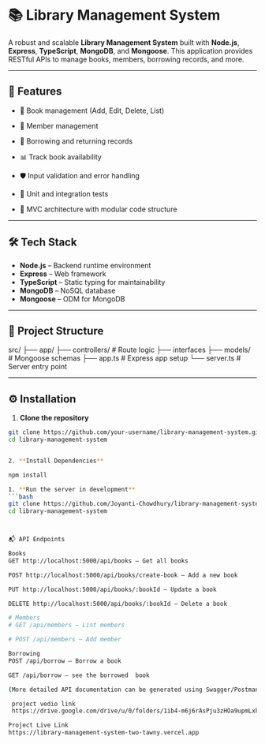 # 📚 Library Management System

A robust and scalable **Library Management System** built with **Node.js**, **Express**, **TypeScript**, **MongoDB**, and **Mongoose**. This application provides RESTful APIs to manage books, members, borrowing records, and more.

---

## 🚀 Features

- 📘 Book management (Add, Edit, Delete, List)
- 👤 Member management
- 📅 Borrowing and returning records
- 📊 Track book availability
- 🛡️ Input validation and error handling

- 🧪 Unit and integration tests
- 📂 MVC architecture with modular code structure

---

## 🛠️ Tech Stack

- **Node.js** – Backend runtime environment
- **Express** – Web framework
- **TypeScript** – Static typing for maintainability
- **MongoDB** – NoSQL database
- **Mongoose** – ODM for MongoDB


---

## 📁 Project Structure
src/
├── app/
├── controllers/ # Route logic
├── interfaces
├── models/ # Mongoose schemas
├── app.ts # Express app setup
└── server.ts # Server entry point


---

## ⚙️ Installation

1. **Clone the repository**
```bash
git clone https://github.com/your-username/library-management-system.git
cd library-management-system


2. **Install Dependencies**

npm install

1. **Run the server in development**
```bash
git clone https://github.com/Joyanti-Chowdhury/library-management-system
cd library-management-system



📬 API Endpoints

Books
GET http://localhost:5000/api/books – Get all books

POST http://localhost:5000/api/books/create-book – Add a new book

PUT http://localhost:5000/api/books/:bookId – Update a book

DELETE http://localhost:5000/api/books/:bookId – Delete a book

# Members
# GET /api/members – List members

# POST /api/members – Add member

Borrowing
POST /api/borrow – Borrow a book

GET /api/borrow – see the borrowed  book

(More detailed API documentation can be generated using Swagger/Postman collection)

 project vedio link
 https://drive.google.com/drive/u/0/folders/1ib4-m6j6rAsPju3zHOa9upmLxhJN49a2?lfhs=2

Project Live Link
https://library-management-system-two-tawny.vercel.app